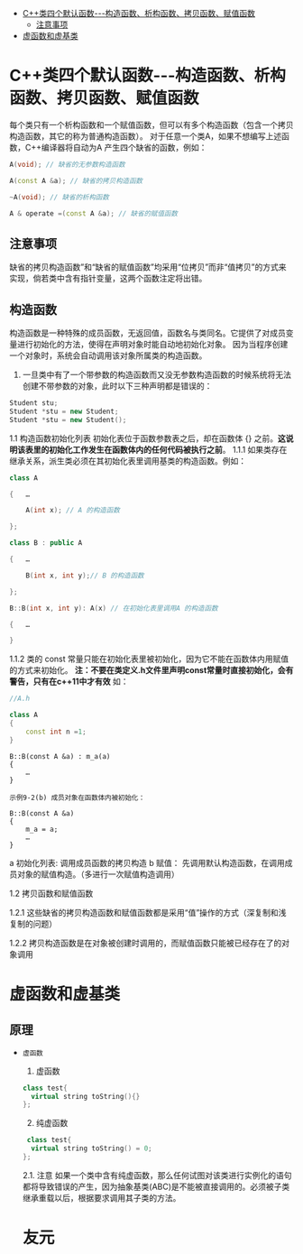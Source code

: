 - [C++类四个默认函数---构造函数、析构函数、拷贝函数、赋值函数](#C++类四个默认函数---构造函数、析构函数、拷贝函数、赋值函数)
    - [注意事项](#注意事项)
- [虚函数和虚基类](#虚函数和虚基类)
# C++类四个默认函数---构造函数、析构函数、拷贝函数、赋值函数
每个类只有一个析构函数和一个赋值函数，但可以有多个构造函数（包含一个拷贝构造函数，其它的称为普通构造函数）。
对于任意一个类A，如果不想编写上述函数，C++编译器将自动为A 产生四个缺省的函数，例如：
```C++
A(void); // 缺省的无参数构造函数

A(const A &a); // 缺省的拷贝构造函数

~A(void); // 缺省的析构函数

A & operate =(const A &a); // 缺省的赋值函数
```
## 注意事项
缺省的拷贝构造函数”和“缺省的赋值函数”均采用“位拷贝”而非“值拷贝”的方式来实现，倘若类中含有指针变量，这两个函数注定将出错。

## 构造函数
构造函数是一种特殊的成员函数，无返回值，函数名与类同名。它提供了对成员变量进行初始化的方法，使得在声明对象时能自动地初始化对象。
因为当程序创建一个对象时，系统会自动调用该对象所属类的构造函数。
1. 一旦类中有了一个带参数的构造函数而又没无参数构造函数的时候系统将无法创建不带参数的对象，此时以下三种声明都是错误的：
```C++
Student stu;
Student *stu = new Student;
Student *stu = new Student();
```
1.1 构造函数初始化列表
初始化表位于函数参数表之后，却在函数体 {} 之前。**这说明该表里的初始化工作发生在函数体内的任何代码被执行之前**。
1.1.1  如果类存在继承关系，派生类必须在其初始化表里调用基类的构造函数。例如：
```C++
class A

{   …

    A(int x); // A 的构造函数

};

class B : public A

{   …

    B(int x, int y);// B 的构造函数

};

B::B(int x, int y): A(x) // 在初始化表里调用A 的构造函数

{   …

}
```
1.1.2 类的 const 常量只能在初始化表里被初始化，因为它不能在函数体内用赋值的方式来初始化。
**注：不要在类定义.h文件里声明const常量时直接初始化，会有警告，只有在c++11中才有效**
如：
```C++
//A.h

class A
{
    const int n =1;               
}
```
```
B::B(const A &a) : m_a(a)
{  
    …
}

示例9-2(b) 成员对象在函数体内被初始化：

B::B(const A &a)
{      
    m_a = a;
    … 
}
```
a 初始化列表: 调用成员函数的拷贝构造
b 赋值： 先调用默认构造函数，在调用成员对象的赋值构造。（多进行一次赋值构造调用）

1.2  拷贝函数和赋值函数

1.2.1  这些缺省的拷贝构造函数和赋值函数都是采用“值”操作的方式（深复制和浅复制的问题）

1.2.2  拷贝构造函数是在对象被创建时调用的，而赋值函数只能被已经存在了的对象调用

# 虚函数和虚基类
## 原理
- `虚函数`
    1. 虚函数
  ```C++
  class test{
    virtual string toString(){}
  };
  ```
    2. 纯虚函数
  ```C++
   class test{
    virtual string toString() = 0;
  };
  ```
    2.1. 注意
  如果一个类中含有纯虚函数，那么任何试图对该类进行实例化的语句都将导致错误的产生，因为抽象基类(ABC)是不能被直接调用的。必须被子类继承重载以后，根据要求调用其子类的方法。
  
  # 友元
